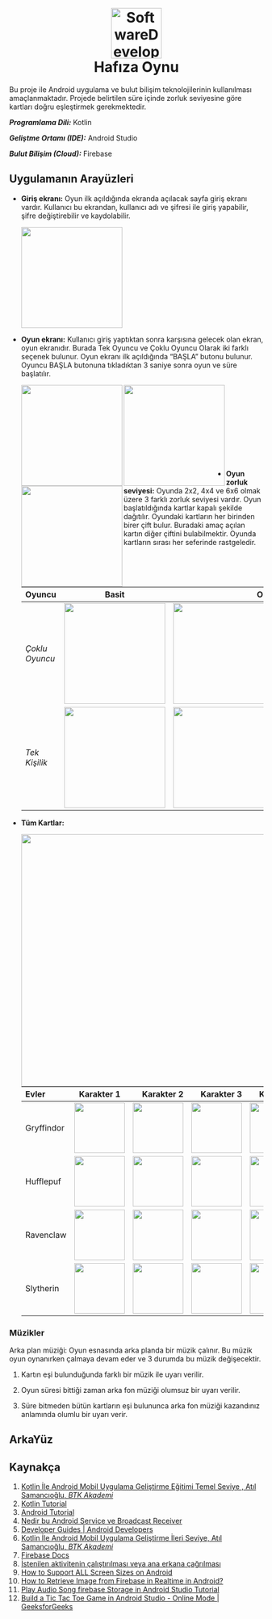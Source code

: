 <h1 align="center">
  <br>
  <img src="https://github.com/zeynepaslierhan/KOU-AndroidApp-Yazlab3/blob/main/img/Thema/logo.png" alt="SoftwareDeveloperArchive" width="100"></a>
  <br>
  Hafıza Oynu
  <br>
</h1>
Bu proje ile Android uygulama ve bulut bilişim teknolojilerinin kullanılması amaçlanmaktadır. Projede belirtilen süre içinde zorluk seviyesine göre kartları doğru eşleştirmek gerekmektedir. 

***Programlama Dili:*** Kotlin

***Geliştme Ortamı *(IDE)*:*** Android Studio

***Bulut Bilişim *(Cloud)*:*** Firebase

## Uygulamanın Arayüzleri

* **Giriş ekranı:** Oyun ilk açıldığında ekranda açılacak sayfa giriş ekranı vardır. Kullanıcı bu ekrandan, kullanıcı adı ve şifresi ile giriş yapabilir, şifre değiştirebilir ve kaydolabilir.

  <img src="https://github.com/zeynepaslierhan/KOU-AndroidApp-Yazlab3/blob/main/img/Aray%C3%BCz/Login-Register.png" height="200">

* **Oyun ekranı:** Kullanıcı giriş yaptıktan sonra karşısına gelecek olan ekran, oyun ekranıdır. Burada Tek Oyuncu ve Çoklu Oyuncu Olarak iki farklı seçenek bulunur. Oyun ekranı ilk açıldığında “BAŞLA” butonu bulunur. Oyuncu BAŞLA butonuna tıkladıktan 3 saniye sonra oyun ve süre başlatılır.

  <img src="https://github.com/zeynepaslierhan/KOU-AndroidApp-Yazlab3/blob/main/img/Aray%C3%BCz/OyuncuSec.png" align ="left" height="200">

  <img src="https://github.com/zeynepaslierhan/KOU-AndroidApp-Yazlab3/blob/main/img/Aray%C3%BCz/ZorlukSec.png" align ="left" height="200">

  <img src="https://github.com/zeynepaslierhan/KOU-AndroidApp-Yazlab3/blob/main/img/Aray%C3%BCz/Loading.png" align ="left" height="200">

</br>
</br>
</br>
</br>
</br>
</br>
</br>
</br>
</br>

* **Oyun zorluk seviyesi:** Oyunda 2x2, 4x4 ve 6x6 olmak üzere 3 farklı zorluk seviyesi vardır. Oyun başlatıldığında kartlar kapalı şekilde dağıtılır. Oyundaki kartların her birinden birer çift bulur. Buradaki amaç açılan kartın diğer çiftini bulabilmektir. Oyunda kartların sırası her seferinde rastgeledir.

  | Oyuncu | Basit | Orta | Zor | 
  | :---         |     :---:      |          ---: |         ---: |
  | *Çoklu Oyuncu*   | <img src="https://github.com/zeynepaslierhan/KOU-AndroidApp-Yazlab3/blob/main/img/Aray%C3%BCz/MultiBasit.png" height="200">   | <img   src="https://github.com/zeynepaslierhan/KOU-AndroidApp-Yazlab3/blob/main/img/Aray%C3%BCz/MultiOrta.png" height="200">    | <img src="https://github.com/zeynepaslierhan/KOU-AndroidApp-Yazlab3/blob/main/img/Aray%C3%BCz/MultiZor.png" height="200">    
  | *Tek Kişilik*   |  <img src="https://github.com/zeynepaslierhan/KOU-AndroidApp-Yazlab3/blob/main/img/Aray%C3%BCz/TekKisilikBasit.png" height="200">         |  <img src="https://github.com/zeynepaslierhan/KOU-AndroidApp-Yazlab3/blob/main/img/Aray%C3%BCz/TekKisilikOrta.png" height="200">       |  <img src="https://github.com/zeynepaslierhan/KOU-AndroidApp-Yazlab3/blob/main/img/Aray%C3%BCz/TekKisilikZor.png" height="200">       |

* **Tüm Kartlar:**

  <img src="https://github.com/zeynepaslierhan/KOU-AndroidApp-Yazlab3/blob/main/img/Thema/GameCards/KartArkas%C4%B1.png" align ="left" height="500">

  | Evler | Karakter 1 | Karakter 2 | Karakter 3 | Karakter 4      |
  | :---         |     :---:      |          ---: |          ---: |          ---: |
  | Gryffindor   | <img src="https://github.com/zeynepaslierhan/KOU-AndroidApp-Yazlab3/blob/main/img/Thema/GameCards/gryffindor1.png" height="100">    | <img src="https://github.com/zeynepaslierhan/KOU-AndroidApp-Yazlab3/blob/main/img/Thema/GameCards/gryffindor2.png" height="100">    | <img src="https://github.com/zeynepaslierhan/KOU-AndroidApp-Yazlab3/blob/main/img/Thema/GameCards/gryffindor3.png" height="100">   |<img src="https://github.com/zeynepaslierhan/KOU-AndroidApp-Yazlab3/blob/main/img/Thema/GameCards/gryffindor4.png" height="100">     |
  | Hufflepuf    |<img src="https://github.com/zeynepaslierhan/KOU-AndroidApp-Yazlab3/blob/main/img/Thema/GameCards/hufflepuff1.png" height="100">      | <img src="https://github.com/zeynepaslierhan/KOU-AndroidApp-Yazlab3/blob/main/img/Thema/GameCards/hufflepuff2.png" height="100">     |<img src="https://github.com/zeynepaslierhan/KOU-AndroidApp-Yazlab3/blob/main/img/Thema/GameCards/hufflepuff3.png" height="100">      | <img src="https://github.com/zeynepaslierhan/KOU-AndroidApp-Yazlab3/blob/main/img/Thema/GameCards/hufflepuff4.png" height="100">     |
  | Ravenclaw    | <img src="https://github.com/zeynepaslierhan/KOU-AndroidApp-Yazlab3/blob/main/img/Thema/GameCards/ravenclaw1.png" height="100">       | <img src="https://github.com/zeynepaslierhan/KOU-AndroidApp-Yazlab3/blob/main/img/Thema/GameCards/ravenclaw2.png" height="100">      | <img src="https://github.com/zeynepaslierhan/KOU-AndroidApp-Yazlab3/blob/main/img/Thema/GameCards/ravenclaw3.png" height="100">       |<img src="https://github.com/zeynepaslierhan/KOU-AndroidApp-Yazlab3/blob/main/img/Thema/GameCards/ravenclaw4.png" height="100">      |
  | Slytherin    | <img src="https://github.com/zeynepaslierhan/KOU-AndroidApp-Yazlab3/blob/main/img/Thema/GameCards/slytherin1.png" height="100">       |  <img src="https://github.com/zeynepaslierhan/KOU-AndroidApp-Yazlab3/blob/main/img/Thema/GameCards/slytherin2.png" height="100">     | <img src="https://github.com/zeynepaslierhan/KOU-AndroidApp-Yazlab3/blob/main/img/Thema/GameCards/slytherin3.png" height="100">      | <img src="https://github.com/zeynepaslierhan/KOU-AndroidApp-Yazlab3/blob/main/img/Thema/GameCards/slytherin4.png" height="100">      |

### Müzikler

Arka plan müziği: Oyun esnasında arka planda bir müzik çalınır. Bu müzik oyun oynanırken çalmaya devam eder ve 3 durumda bu müzik değişecektir. 

1. Kartın eşi bulunduğunda farklı bir müzik ile uyarı verilir. 

2. Oyun süresi bittiği zaman arka fon müziği olumsuz bir uyarı verilir. 

3. Süre bitmeden bütün kartların eşi bulununca arka fon müziği kazandınız anlamında olumlu bir uyarı verir.

## ArkaYüz


## Kaynakça
1. [Kotlin İle Android Mobil Uygulama Geliştirme Eğitimi Temel Seviye , Atıl Samancıoğlu, *BTK Akademi*](https://www.btkakademi.gov.tr/portal/course/kotlin-ile-android-mobil-uygulama-gelistirme-egitimi-temel-seviye-10274)
1. [Kotlin Tutorial](https://www.w3schools.com/KOTLIN/index.php)
1. [Android Tutorial](https://www.tutorialspoint.com/android/index.htm)
1. [Nedir bu Android Service ve Broadcast Receiver](https://medium.com/kodluyoruz/nedir-bu-android-service-ve-broadcast-receiver-291168de075b)
1. [Developer Guides | Android Developers](https://developer.android.com/guide)
1. [Kotlin İle Android Mobil Uygulama Geliştirme İleri Seviye, Atıl Samancıoğlu, *BTK Akademi*](https://www.btkakademi.gov.tr/portal/course/kotlin-ile-android-mobil-uygulama-gelistirme-ileri-seviye-10359)
1. [Firebase Docs](https://firebase.google.com/docs/android/setup#kotlin+ktx_2)
1. [İstenilen aktivitenin çalıştırılması veya ana erkana çağrılması](https://stackoverflow.com/questions/38308161/how-to-run-a-certain-activity-in-android-studio)
1. [How to Support ALL Screen Sizes on Android](https://www.youtube.com/watch?v=5lSQcJjZPFs)
2. [How to Retrieve Image from Firebase in Realtime in Android?](https://www.geeksforgeeks.org/how-to-retrieve-image-from-firebase-in-realtime-in-android/)
3. [Play Audio Song firebase Storage in Android Studio Tutorial](https://www.youtube.com/watch?v=DxZMDSKNG1A)
4. [Build a Tic Tac Toe Game in Android Studio - Online Mode | GeeksforGeeks](https://www.youtube.com/watch?v=-GmU5fSyeV0)



